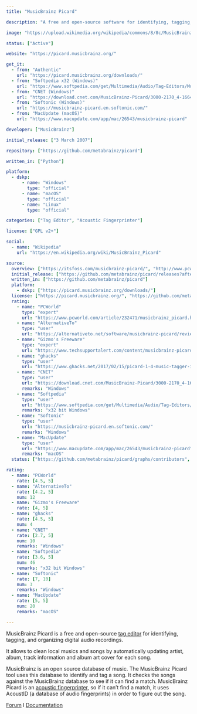 ```yaml
---
title: "MusicBrainz Picard"

description: "A free and open-source software for identifying, tagging, and organizing digital audio recordings"

image: "https://upload.wikimedia.org/wikipedia/commons/8/8c/MusicBrainz_Picard_logo.svg"

status: ["Active"]

website: "https://picard.musicbrainz.org/"

get_it:
  - from: "Authentic"
    url: "https://picard.musicbrainz.org/downloads/"
  - from: "Softpedia x32 (Windows)"
    url: "https://www.softpedia.com/get/Multimedia/Audio/Tag-Editors/MusicBrainz-Picard.shtml"
  - from: "CNET (Windows)"
    url: "https://download.cnet.com/MusicBrainz-Picard/3000-2170_4-166444.html"
  - from: "Softonic (Windows)"
    url: "https://musicbrainz-picard.en.softonic.com/"
  - from: "MacUpdate (macOS)"
    url: "https://www.macupdate.com/app/mac/26543/musicbrainz-picard"

developer: ["MusicBrainz"]

initial_release: ["3 March 2007"]

repository: ["https://github.com/metabrainz/picard"]

written_in: ["Python"]

platform:
  - dskp:
      - name: "Windows"
        type: "official"
      - name: "macOS"
        type: "official"
      - name: "Linux"
        type: "official"

categories: ["Tag Editor", "Acoustic Fingerprinter"]

license: ["GPL v2+"]

social:
  - name: "Wikipedia"
    url: "https://en.wikipedia.org/wiki/MusicBrainz_Picard"

source:
  overview: ["https://itsfoss.com/musicbrainz-picard/", "http://www.pcworld.com/article/232471/musicbrainz_picard.html", "https://picard.musicbrainz.org/"]
  initial_release: ["https://github.com/metabrainz/picard/releases?after=release-0.9.0alpha4"]
  written_in: ["https://github.com/metabrainz/picard"]
  platform:
    - dskp: ["https://picard.musicbrainz.org/downloads/"]
  license: ["https://picard.musicbrainz.org/", "https://github.com/metabrainz/picard/blob/master/COPYING.txt"]
  rating:
    - name: "PCWorld"
      type: "expert"
      url: "https://www.pcworld.com/article/232471/musicbrainz_picard.html"
    - name: "AlternativeTo"
      type: "user"
      url: "https://alternativeto.net/software/musicbrainz-picard/reviews/"
    - name: "Gizmo's Freeware"
      type: "expert"
      url: "https://www.techsupportalert.com/content/musicbrainz-picard.htm-0"
    - name: "ghacks"
      type: "user"
      url: "https://www.ghacks.net/2017/02/15/picard-1-4-music-tagger-is-out/"
    - name: "CNET"
      type: "user"
      url: "https://download.cnet.com/MusicBrainz-Picard/3000-2170_4-166444.html"
      remarks: "Windows"
    - name: "Softpedia"
      type: "user"
      url: "https://www.softpedia.com/get/Multimedia/Audio/Tag-Editors/MusicBrainz-Picard.shtml"
      remarks: "x32 bit Windows"
    - name: "Softonic"
      type: "user"
      url: "https://musicbrainz-picard.en.softonic.com/"
      remarks: "Windows"
    - name: "MacUpdate"
      type: "user"
      url: "https://www.macupdate.com/app/mac/26543/musicbrainz-picard"
      remarks: "macOS"
  status: ["https://github.com/metabrainz/picard/graphs/contributors", "https://community.metabrainz.org/c/picard"]

rating:
  - name: "PCWorld"
    rate: [4.5, 5]
  - name: "AlternativeTo"
    rate: [4.2, 5]
    num: 12
  - name: "Gizmo's Freeware"
    rate: [4, 5]
  - name: "ghacks"
    rate: [4.5, 5]
    num: 4
  - name: "CNET"
    rate: [2.7, 5]
    num: 10
    remarks: "Windows"
  - name: "Softpedia"
    rate: [3.6, 5]
    num: 46
    remarks: "x32 bit Windows"
  - name: "Softonic"
    rate: [7, 10]
    num: 3
    remarks: "Windows"
  - name: "MacUpdate"
    rate: [5, 5]
    num: 20
    remarks: "macOS"

---
```

  MusicBrainz Picard is a free and open-source [tag editor](/categories/tag-editor) for identifying, tagging, and organizing digital audio recordings.
  
  It allows to clean local musics and songs by automatically updating artist, album, track information and album art cover for each song.
  
  MusicBrainz is an open source database of music. The MusicBrainz Picard tool uses this database to identify and tag a song. It checks the songs against the MusicBrainz database to see if it can find a match. MusicBrainz Picard is an [acoustic fingerprinter](/categories/acoustic-fingerprinter), so if it can’t find a match, it uses AcoustID (a database of audio fingerprints) in order to figure out the song.
  
  [Forum](https://community.metabrainz.org/c/picard) I [Documentation](https://picard.musicbrainz.org/docs/)
  